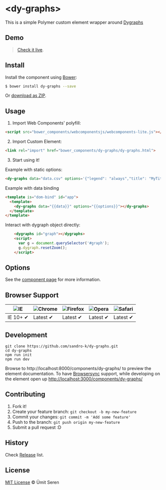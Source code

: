 #
# &lt;dy-graphs&gt;

This is a simple Polymer custom element wrapper around [Dygraphs](http://dygraphs.com/)

## Demo
> [Check it live](http://timeu.github.io/dy-graphs/components/dy-graphs/demo/index.html).

## Install

Install the component using [Bower](http://bower.io/):

```sh
$ bower install dy-graphs --save
```

Or [download as ZIP](https://github.com/timeu/dy-graphs/archive/master.zip).

## Usage

1. Import Web Components' polyfill:

  ```html
<script src="bower_components/webcomponentsjs/webcomponents-lite.js"></script>
  ```

2. Import Custom Element:

```html
<link rel="import" href="bower_components/dy-graphs/dy-graphs.html">
```

3. Start using it!

  Example with static options:

  ```html
  <dy-graphs data="data.csv" options='{"legend": "always","title": "MyTitle"}'></dy-graphs>

  ```

  Example with data binding

  ```html
  <template is="dom-bind" id="app">
    <template>
      <dy-graphs data="{{data}}" options="{{options}}"></dy-graphs>
    </template>
  </template>

  ```

  Interact with dygraph object directly:

```html
    <dygraphs id="graph"></dygraphs>
    <script>
      var g = document.querySelector('#graph');
      g.dygraph.resetZoom();
    </script>
```

## Options

See the [component page](http://timeu.github.io/dy-graphs) for more information.


## Browser Support

![IE](https://raw.github.com/paulirish/browser-logos/master/internet-explorer/internet-explorer_48x48.png) | ![Chrome](https://raw.github.com/paulirish/browser-logos/master/chrome/chrome_48x48.png) | ![Firefox](https://raw.github.com/paulirish/browser-logos/master/firefox/firefox_48x48.png) | ![Opera](https://raw.github.com/paulirish/browser-logos/master/opera/opera_48x48.png) | ![Safari](https://raw.github.com/paulirish/browser-logos/master/safari/safari_48x48.png)
--- | --- | --- | --- | --- |
IE 10+ ✔ | Latest ✔ | Latest ✔ | Latest ✔ | Latest ✔ |


## Development
```
git clone https://github.com/sandro-k/dy-graphs.git
cd dy-graphs
npm run init
npm run dev
```

Browse to http://localhost:8000/components/dy-graphs/ to preview the element documentation. To have [Browsersync](https://browsersync.io/) support, while developing on the element open up
[http://localhost:3000/components/dy-graphs/](http://localhost:3000/components/dy-graphs/)

## Contributing

1. Fork it!
2. Create your feature branch: `git checkout -b my-new-feature`
3. Commit your changes: `git commit -m 'Add some feature'`
4. Push to the branch: `git push origin my-new-feature`
5. Submit a pull request :D

## History

Check [Release](https://github.com/timeu/dy-graphs/releases) list.

## License

[MIT License](http://timeu.mit-license.org/) © Ümit Seren